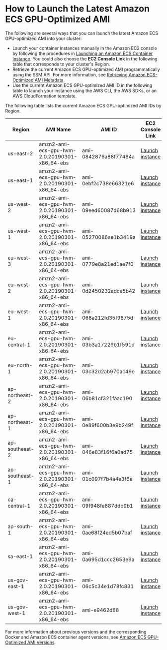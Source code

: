 # How to Launch the Latest Amazon ECS GPU\-Optimized AMI<a name="gpuami-get-latest"></a>

The following are several ways that you can launch the latest Amazon ECS GPU\-optimized AMI into your cluster:
+ Launch your container instances manually in the Amazon EC2 console by following the procedures in [Launching an Amazon ECS Container Instance](launch_container_instance.md)\. You could also choose the **EC2 Console Link** in the following table that corresponds to your cluster's Region\.
+ Retrieve the current Amazon ECS GPU\-optimized AMI programmatically using the SSM API\. For more information, see [Retrieving Amazon ECS\-Optimized AMI Metadata](retrieve-ecs-optimized_AMI.md)\.
+ Use the current Amazon ECS GPU\-optimized AMI ID in the following table to launch your instance using the AWS CLI, the AWS SDKs, or an AWS CloudFormation template\.

The following table lists the current Amazon ECS GPU\-optimized AMI IDs by Region\.


| Region | AMI Name | AMI ID | EC2 Console Link | 
| --- | --- | --- | --- | 
| us\-east\-2 | amzn2\-ami\-ecs\-gpu\-hvm\-2\.0\.20190301\-x86\_64\-ebs | ami\-0842876a88f77484a | [Launch instance](https://console.aws.amazon.com/ec2/v2/home?region=us-east-2#LaunchInstanceWizard:ami=ami-0842876a88f77484a) | 
| us\-east\-1 | amzn2\-ami\-ecs\-gpu\-hvm\-2\.0\.20190301\-x86\_64\-ebs | ami\-0ebf2c738e66321e6 | [Launch instance](https://console.aws.amazon.com/ec2/v2/home?region=us-east-1#LaunchInstanceWizard:ami=ami-0ebf2c738e66321e6) | 
| us\-west\-2 | amzn2\-ami\-ecs\-gpu\-hvm\-2\.0\.20190301\-x86\_64\-ebs | ami\-09eed60087d68b913 | [Launch instance](https://console.aws.amazon.com/ec2/v2/home?region=us-west-2#LaunchInstanceWizard:ami=ami-09eed60087d68b913) | 
| us\-west\-1 | amzn2\-ami\-ecs\-gpu\-hvm\-2\.0\.20190301\-x86\_64\-ebs | ami\-05270086ae1b3419a | [Launch instance](https://console.aws.amazon.com/ec2/v2/home?region=us-west-1#LaunchInstanceWizard:ami=ami-05270086ae1b3419a) | 
| eu\-west\-3 | amzn2\-ami\-ecs\-gpu\-hvm\-2\.0\.20190301\-x86\_64\-ebs | ami\-0779e8a21ed1ae7f0 | [Launch instance](https://console.aws.amazon.com/ec2/v2/home?region=eu-west-3#LaunchInstanceWizard:ami=ami-0779e8a21ed1ae7f0) | 
| eu\-west\-2 | amzn2\-ami\-ecs\-gpu\-hvm\-2\.0\.20190301\-x86\_64\-ebs | ami\-0d2450232adce5b42 | [Launch instance](https://console.aws.amazon.com/ec2/v2/home?region=eu-west-2#LaunchInstanceWizard:ami=ami-0d2450232adce5b42) | 
| eu\-west\-1 | amzn2\-ami\-ecs\-gpu\-hvm\-2\.0\.20190301\-x86\_64\-ebs | ami\-068a212fd35f9875d | [Launch instance](https://console.aws.amazon.com/ec2/v2/home?region=eu-west-1#LaunchInstanceWizard:ami=ami-068a212fd35f9875d) | 
| eu\-central\-1 | amzn2\-ami\-ecs\-gpu\-hvm\-2\.0\.20190301\-x86\_64\-ebs | ami\-03b3a17229b1f591d | [Launch instance](https://console.aws.amazon.com/ec2/v2/home?region=eu-central-1#LaunchInstanceWizard:ami=ami-03b3a17229b1f591d) | 
| eu\-north\-1 | amzn2\-ami\-ecs\-gpu\-hvm\-2\.0\.20190301\-x86\_64\-ebs | ami\-03c32d2ab970ac49e | [Launch instance](https://console.aws.amazon.com/ec2/v2/home?region=eu-north-1#LaunchInstanceWizard:ami=ami-03c32d2ab970ac49e) | 
| ap\-northeast\-2 | amzn2\-ami\-ecs\-gpu\-hvm\-2\.0\.20190301\-x86\_64\-ebs | ami\-06b81cf321faac190 | [Launch instance](https://console.aws.amazon.com/ec2/v2/home?region=ap-northeast-2#LaunchInstanceWizard:ami=ami-06b81cf321faac190) | 
| ap\-northeast\-1 | amzn2\-ami\-ecs\-gpu\-hvm\-2\.0\.20190301\-x86\_64\-ebs | ami\-0e89f600b3e9b249f | [Launch instance](https://console.aws.amazon.com/ec2/v2/home?region=ap-northeast-1#LaunchInstanceWizard:ami=ami-0e89f600b3e9b249f) | 
| ap\-southeast\-2 | amzn2\-ami\-ecs\-gpu\-hvm\-2\.0\.20190301\-x86\_64\-ebs | ami\-046e83f16f6a0ad75 | [Launch instance](https://console.aws.amazon.com/ec2/v2/home?region=ap-southeast-2#LaunchInstanceWizard:ami=ami-046e83f16f6a0ad75) | 
| ap\-southeast\-1 | amzn2\-ami\-ecs\-gpu\-hvm\-2\.0\.20190301\-x86\_64\-ebs | ami\-01c097f7b4a4e3f6e | [Launch instance](https://console.aws.amazon.com/ec2/v2/home?region=ap-southeast-1#LaunchInstanceWizard:ami=ami-01c097f7b4a4e3f6e) | 
| ca\-central\-1 | amzn2\-ami\-ecs\-gpu\-hvm\-2\.0\.20190301\-x86\_64\-ebs | ami\-09f948fe887ddb9b1 | [Launch instance](https://console.aws.amazon.com/ec2/v2/home?region=ca-central-1#LaunchInstanceWizard:ami=ami-09f948fe887ddb9b1) | 
| ap\-south\-1 | amzn2\-ami\-ecs\-gpu\-hvm\-2\.0\.20190301\-x86\_64\-ebs | ami\-0ae68f24ed5b07baf | [Launch instance](https://console.aws.amazon.com/ec2/v2/home?region=ap-south-1#LaunchInstanceWizard:ami=ami-0ae68f24ed5b07baf) | 
| sa\-east\-1 | amzn2\-ami\-ecs\-gpu\-hvm\-2\.0\.20190301\-x86\_64\-ebs | ami\-0a695d1ccc2653e9a | [Launch instance](https://console.aws.amazon.com/ec2/v2/home?region=sa-east-1#LaunchInstanceWizard:ami=ami-0a695d1ccc2653e9a) | 
| us\-gov\-east\-1 | amzn2\-ami\-ecs\-gpu\-hvm\-2\.0\.20190301\-x86\_64\-ebs | ami\-06c5c34e1d78fc831 | [Launch instance](https://console.aws.amazon.com/ec2/v2/home?region=us-gov-east-1#LaunchInstanceWizard:ami=ami-06c5c34e1d78fc831) | 
| us\-gov\-west\-1 | amzn2\-ami\-ecs\-gpu\-hvm\-2\.0\.20190301\-x86\_64\-ebs | ami\-e9462d88 | [Launch instance](https://console.aws.amazon.com/ec2/v2/home?region=us-gov-west-1#LaunchInstanceWizard:ami=ami-e9462d88) | 

 For more information about previous versions and the corresponding Docker and Amazon ECS container agent versions, see [Amazon ECS GPU\-Optimized AMI Versions](gpuami-agent-versions.md)\.